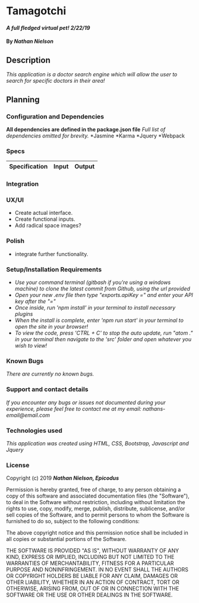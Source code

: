 # Tamagotchi


#### _A full fledged virtual pet! 2/22/19_

#### By _**Nathan Nielson**_

## Description

_This application is a doctor search engine which will allow the user to search for specific doctors in their area!_

## Planning

### Configuration and Dependencies
**All dependencies are defined in the package.json file**
_Full list of dependencies omitted for brevity._
*Jasmine
*Karma
*Jquery
*Webpack





### Specs

Specification | Input | Output
------------- | ----- | ------

### Integration


### UX/UI
* Create actual interface.
* Create functional inputs.
* Add radical space images?

### Polish
* integrate further functionality.




### Setup/Installation Requirements
* _Use your command terminal (gitbash if you're using a windows machine) to clone the latest commit from Github, using the url provided_
* _Open your new .env file then type "exports.apiKey =" and enter your API key after the "="_
* _Once inside, run 'npm install' in your terminal to install necessary plugins_
* _When the install is complete, enter 'npm run start' in your terminal to open the site in your browser!_
* _To view the code, press 'CTRL + C' to stop the auto update, run "atom ." in your terminal then navigate to the 'src' folder and open whatever you wish to view!_

### Known Bugs

_There are currently no known bugs._

### Support and contact details
_If you encounter any bugs or issues not documented during your experience, please feel free to contact me at my email: nathans-email@email.com_

### Technologies used

_This application was created using HTML, CSS, Bootstrap, Javascript and Jquery_

### License

Copyright (c) 2019 **_Nathan Nielson, Epicodus_**

Permission is hereby granted, free of charge, to any person obtaining a copy
of this software and associated documentation files (the "Software"), to deal
in the Software without restriction, including without limitation the rights
to use, copy, modify, merge, publish, distribute, sublicense, and/or sell
copies of the Software, and to permit persons to whom the Software is
furnished to do so, subject to the following conditions:

The above copyright notice and this permission notice shall be included in all
copies or substantial portions of the Software.

THE SOFTWARE IS PROVIDED "AS IS", WITHOUT WARRANTY OF ANY KIND, EXPRESS OR
IMPLIED, INCLUDING BUT NOT LIMITED TO THE WARRANTIES OF MERCHANTABILITY,
FITNESS FOR A PARTICULAR PURPOSE AND NONINFRINGEMENT. IN NO EVENT SHALL THE
AUTHORS OR COPYRIGHT HOLDERS BE LIABLE FOR ANY CLAIM, DAMAGES OR OTHER
LIABILITY, WHETHER IN AN ACTION OF CONTRACT, TORT OR OTHERWISE, ARISING FROM,
OUT OF OR IN CONNECTION WITH THE SOFTWARE OR THE USE OR OTHER DEALINGS IN THE
SOFTWARE.
